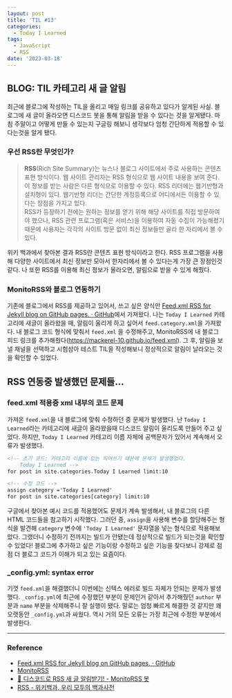 ```yaml
---
layout: post
title: 'TIL #13'
categories:
  - Today I Learned
tags:
  - JavaScript
  - RSS
date: '2023-03-18'
---
```


## BLOG: TIL 카테고리 새 글 알림

최근에 블로그에 작성하는 TIL을 올리고 매일 링크를 공유하고 있다가 알게된 사실. 블로그에 새 글이 올라오면 디스코드 봇을 통해 알림을 받을 수 있다는 것을 알게됐다. 마침 주말이고 어떻게 만들 수 있는지 구글링 해보니 생각보다 엄청 간단하게 적용할 수 있다는것을 알게 됐다.

### 우선 RSS란 무엇인가?

> **RSS**(Rich Site Summary)는 뉴스나 블로그 사이트에서 주로 사용하는 콘텐츠 표현 방식이다. 웹 사이트 관리자는 RSS 형식으로 웹 사이트 내용을 보여 준다. 이 정보를 받는 사람은 다른 형식으로 이용할 수 있다. RSS 리더에는 웹기반형과 설치형이 있다. 웹기반형 리더는 간단한 계정등록으로 어디에서든 이용할 수 있다는 장점을 가지고 있다.  
> RSS가 등장하기 전에는 원하는 정보를 얻기 위해 해당 사이트를 직접 방문하여야 했으나, RSS 관련 프로그램(혹은 서비스)을 이용하여 자동 수집이 가능해졌기 때문에 사용자는 각각의 사이트 방문 없이 최신 정보들만 골라 한 자리에서 볼 수 있다.

위키 백과에서 찾아본 결과 RSS란 콘텐츠 표현 방식이라고 한다. RSS 프로그램을 사용해 다양한 사이트에서 최신 정보만 모아서 한자리에서 볼 수 있다는게 가장 큰 장점인것 같다. 나 또한 RSS를 이용해 최신 정보가 올라오면, 알림으로 받을 수 있게 해줬다.

### MonitoRSS와 블로그 연동하기

기존에 블로그에서 RSS를 제공하고 있어서, 쓰고 싶은 양식만 [Feed.xml RSS for Jekyll blog on GitHub pages. · GitHub](https://gist.github.com/roachhd/f664d2cae2da899be3f6)에서 가져왔다. 나는 `Today I Learned` 카테고리에 새글이 올라왔을 때, 알림이 울리게 하고 싶어서 `feed.category.xml`을 가져왔다.
내 블로그 코드 형식에 맞춰서 `feed.xml` 을 수정해주고, MonitoRSS에 내 블로그 피드 링크를 추가해줬다(https://mackerel-10.github.io/feed.xml). 그 후, 알림을 보낼 채널을 선택하고 시험삼아 테스트 TIL을 작성해보니 정상적으로 알림이 날라오는 것을 확인할 수 있었다.

## RSS 연동중 발생했던 문제들...

### feed.xml 적용중 xml 내부의 코드 문제

가져온 `feed.xml`을 내 블로그에 맞춰 수정하던 중 문제가 발생했다.
난 `Today I Learned`라는 카테고리에 새글이 올라왔을때 디스코드 알림이 울리도록 만들어 주고 싶었다. 하지만, `Today I Learned` 카테고리 이름 자체에 공백문자가 있어서 계속해서 오류가 발생했다.

```xml
<!-- 초기 코드: 카테고리 이름에 있는 띄어쓰기 떄문에 문제가 발생했었다.
	Today I Learned -->
for post in site.categories.Today I Learned limit:10

<!-- 수정 코드 -->
assign category ='Today I Learned'
for post in site.categories[category] limit:10
```

구글에서 찾아본 예시 코드를 적용했어도 문제가 계속 발생해서, 내 블로그의 다른 HTML 코드들을 참고하기 시작했다. 그러던 중, `assign`을 사용해 변수를 할당해주는 형식을 발견해 `category` 변수에 `'Today I Learned'` 문자열을 넣는 형식으로 적용해보았다.
그랬더니 수정하기 전까지는 빌드가 안됐는데 정상적으로 빌드가 되는것을 확인할 수 있었다! 블로그에 추가하고 싶은 기능이랑 수정하고 싶은 기능을 찾다보니 강제로 점점 더 블로그 코드가 이해가 되고 있는 요즘이다.

### \_config.yml: syntax error

기껏 `feed.xml`을 해결했더니 이번에는 신텍스 에러로 빌드 자체가 안되는 문제가 발생했다. `_config.yml`에 최근에 수정했던 부분이 문제인거 같아서 추가해줬던 `author` 부분과 `name` 부분을 삭제해주니 잘 실행이 됐다. 말로는 엄청 빠르게 해결한 것 같지만 꽤 오랫동안 `_config.yml`과 싸웠다. 역시 거의 모든 오류는 가장 최근에 수정한 부분에서 발생한다.

---

### Reference

- [Feed.xml RSS for Jekyll blog on GitHub pages. · GitHub](https://gist.github.com/roachhd/f664d2cae2da899be3f6)
- [MonitoRSS](https://monitorss.xyz/)
- [📰 디스코드로 RSS 새 글 알림받기! - MonitoRSS 봇](https://discordbot.tistory.com/7)
- [RSS - 위키백과, 우리 모두의 백과사전](https://ko.wikipedia.org/wiki/RSS)
